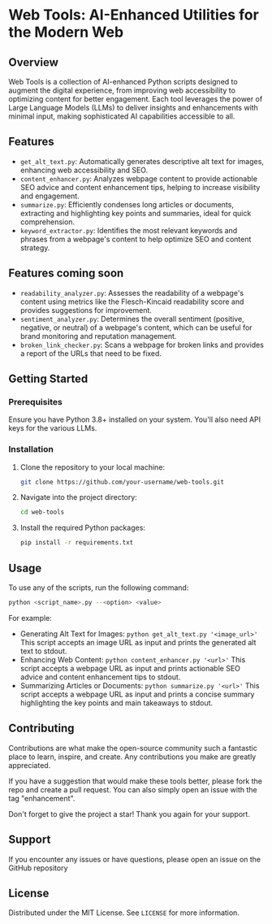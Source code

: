 # Web Tools: AI-Enhanced Utilities for the Modern Web

## Overview
Web Tools is a collection of AI-enhanced Python scripts designed to augment the digital experience, from improving web accessibility to optimizing content for better engagement. Each tool leverages the power of Large Language Models (LLMs) to deliver insights and enhancements with minimal input, making sophisticated AI capabilities accessible to all.

## Features
- `get_alt_text.py`: Automatically generates descriptive alt text for images, enhancing web accessibility and SEO.
- `content_enhancer.py`: Analyzes webpage content to provide actionable SEO advice and content enhancement tips, helping to increase visibility and engagement.
- `summarize.py`: Efficiently condenses long articles or documents, extracting and highlighting key points and summaries, ideal for quick comprehension.
- `keyword_extractor.py`: Identifies the most relevant keywords and phrases from a webpage's content to help optimize SEO and content strategy.

## Features coming soon
- `readability_analyzer.py`: Assesses the readability of a webpage's content using metrics like the Flesch-Kincaid readability score and provides suggestions for improvement.
- `sentiment_analyzer.py`: Determines the overall sentiment (positive, negative, or neutral) of a webpage's content, which can be useful for brand monitoring and reputation management.
- `broken_link_checker.py`: Scans a webpage for broken links and provides a report of the URLs that need to be fixed.

## Getting Started

### Prerequisites
Ensure you have Python 3.8+ installed on your system. You'll also need API keys for the various LLMs.

### Installation
1. Clone the repository to your local machine:
   ```sh
   git clone https://github.com/your-username/web-tools.git
   ```
2. Navigate into the project directory:
   ```sh
   cd web-tools
   ```
3. Install the required Python packages:
   ```sh
   pip install -r requirements.txt
   ```

## Usage
To use any of the scripts, run the following command:

```sh
python <script_name>.py --<option> <value>
```

For example:
- Generating Alt Text for Images: `python get_alt_text.py '<image_url>'`
This script accepts an image URL as input and prints the generated alt text to stdout.
- Enhancing Web Content: `python content_enhancer.py '<url>'`
This script accepts a webpage URL as input and prints actionable SEO advice and content enhancement tips to stdout.
- Summarizing Articles or Documents: `python summarize.py '<url>'`
This script accepts a webpage URL as input and prints a concise summary highlighting the key points and main takeaways to stdout.

## Contributing
Contributions are what make the open-source community such a fantastic place to learn, inspire, and create. Any contributions you make are greatly appreciated.

If you have a suggestion that would make these tools better, please fork the repo and create a pull request. You can also simply open an issue with the tag "enhancement".

Don't forget to give the project a star! Thank you again for your support.

## Support
If you encounter any issues or have questions, please open an issue on the GitHub repository

## License
Distributed under the MIT License. See `LICENSE` for more information.